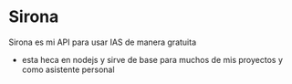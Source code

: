 # Sirona
Sirona es mi API para usar IAS de manera gratuita

- esta heca en nodejs y sirve de base para muchos de mis proyectos y como asistente personal
